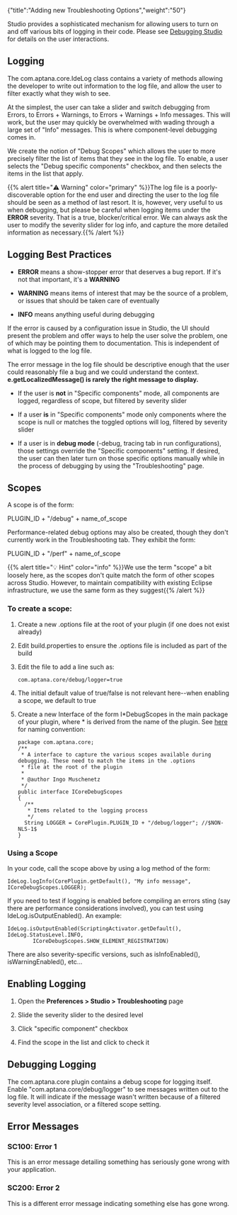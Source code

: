 {"title":"Adding new Troubleshooting Options","weight":"50"}

Studio provides a sophisticated mechanism for allowing users to turn on and off various bits of logging in their code. Please see [Debugging Studio](/docs/appc/Axway_Appcelerator_Studio/Axway_Appcelerator_Studio_Guide/Studio_Troubleshooting/Debugging_Studio/) for details on the user interactions.

## Logging

The com.aptana.core.IdeLog class contains a variety of methods allowing the developer to write out information to the log file, and allow the user to filter exactly what they wish to see.

At the simplest, the user can take a slider and switch debugging from Errors, to Errors + Warnings, to Errors + Warnings + Info messages. This will work, but the user may quickly be overwhelmed with wading through a large set of "Info" messages. This is where component-level debugging comes in.

We create the notion of "Debug Scopes" which allows the user to more precisely filter the list of items that they see in the log file. To enable, a user selects the "Debug specific components" checkbox, and then selects the items in the list that apply.

{{% alert title="⚠️ Warning" color="primary" %}}The log file is a poorly-discoverable option for the end user and directing the user to the log file should be seen as a method of last resort. It is, however, very useful to us when debugging, but please be careful when logging items under the **ERROR** severity. That is a true, blocker/critical error. We can always ask the user to modify the severity slider for log info, and capture the more detailed information as necessary.{{% /alert %}}

## Logging Best Practices

* **ERROR** means a show-stopper error that deserves a bug report. If it's not that important, it's a **WARNING**

* **WARNING** means items of interest that may be the source of a problem, or issues that should be taken care of eventually

* **INFO** means anything useful during debugging

If the error is caused by a configuration issue in Studio, the UI should present the problem and offer ways to help the user solve the problem, one of which may be pointing them to documentation. This is independent of what is logged to the log file.

The error message in the log file should be descriptive enough that the user could reasonably file a bug and we could understand the context. **e.getLocalizedMessage() is rarely the right message to display.**

* If the user is **not** in "Specific components" mode, all components are logged, regardless of scope, but filtered by severity slider

* If a user **is** in "Specific components" mode only components where the scope is null or matches the toggled options will log, filtered by severity slider

* If a user is in **debug mode** (-debug, tracing tab in run configurations), those settings override the "Specific components" setting. If desired, the user can then later turn on those specific options manually while in the process of debugging by using the "Troubleshooting" page.

## Scopes

A scope is of the form:

PLUGIN\_ID + "/debug" + name\_of\_scope

Performance-related debug options may also be created, though they don't currently work in the Troubleshooting tab. They exhibit the form:

PLUGIN\_ID + "/perf" + name\_of\_scope

{{% alert title="💡 Hint" color="info" %}}We use the term "scope" a bit loosely here, as the scopes don't quite match the form of other scopes across Studio. However, to maintain compatibility with existing Eclipse infrastructure, we use the same form as they suggest{{% /alert %}}

### To create a scope:

1. Create a new .options file at the root of your plugin (if one does not exist already)

2. Edit build.properties to ensure the .options file is included as part of the build

3. Edit the file to add a line such as:

    ```
    com.aptana.core/debug/logger=true
    ```

4. The initial default value of true/false is not relevant here--when enabling a scope, we default to true

5. Create a new Interface of the form I\*DebugScopes in the main package of your plugin, where \* is derived from the name of the plugin. See [here](/docs/appc/Axway_Appcelerator_Studio/Axway_Appcelerator_Studio_Guide/SDK/Source_Code_Conventions/) for naming convention:

    ```
    package com.aptana.core;
    /**
     * A interface to capture the various scopes available during debugging. These need to match the items in the .options
     * file at the root of the plugin
     *
     * @author Ingo Muschenetz
     */
    public interface ICoreDebugScopes
    {
      /**
       * Items related to the logging process
       */
      String LOGGER = CorePlugin.PLUGIN_ID + "/debug/logger"; //$NON-NLS-1$
    }
    ```

### Using a Scope

In your code, call the scope above by using a log method of the form:

```
IdeLog.logInfo(CorePlugin.getDefault(), "My info message", ICoreDebugScopes.LOGGER);
```

If you need to test if logging is enabled before compiling an errors sting (say there are performance considerations involved), you can test using IdeLog.isOutputEnabled(). An example:

```
IdeLog.isOutputEnabled(ScriptingActivator.getDefault(), IdeLog.StatusLevel.INFO,
        ICoreDebugScopes.SHOW_ELEMENT_REGISTRATION)
```

There are also severity-specific versions, such as isInfoEnabled(), isWarningEnabled(), etc...

## Enabling Logging

1. Open the **Preferences > Studio > Troubleshooting** page

2. Slide the severity slider to the desired level

3. Click "specific component" checkbox

4. Find the scope in the list and click to check it

## Debugging Logging

The com.aptana.core plugin contains a debug scope for logging itself. Enable "com.aptana.core/debug/logger" to see messages written out to the log file. It will indicate if the message wasn't written because of a filtered severity level association, or a filtered scope setting.

## Error Messages

### SC100: Error 1

This is an error message detailing something has seriously gone wrong with your application.

### SC200: Error 2

This is a different error message indicating something else has gone wrong.

